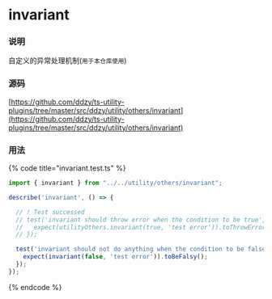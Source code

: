 # invariant

### 说明

 自定义的异常处理机制\(`用于本仓库使用`\)

### 源码

[https://github.com/ddzy/ts-utility-plugins/tree/master/src/ddzy/utility/others/invariant](https://github.com/ddzy/ts-utility-plugins/tree/master/src/ddzy/utility/others/invariant)

### 用法

{% code title="invariant.test.ts" %}
```typescript
import { invariant } from "../../utility/others/invariant";

describe('invariant', () => {

  // ! Test successed
  // test('invariant should throw error when the condition to be true', () => {
  //   expect(utilityOthers.invariant(true, 'test error')).toThrowErrorMatchingSnapshot();
  // });

  test('invariant should not do anything when the condition to be false', () => {
    expect(invariant(false, 'test error')).toBeFalsy();
  });
});
```
{% endcode %}

